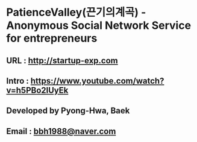 # PatienceValley(끈기의계곡) - Anonymous Social Network Service for entrepreneurs <br>

## URL : http://startup-exp.com
## Intro : https://www.youtube.com/watch?v=h5PBo2lUyEk
## Developed by Pyong-Hwa, Baek
## Email : bbh1988@naver.com
